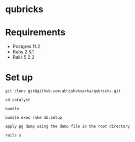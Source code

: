 # qubricks
# Requirements
* Postgres 11.2 
* Ruby 2.5.1 
* Rails 5.2.2

# Set up
`git clone git@github.com:abhisheksarka/qubricks.git`

`cd catalyst`

`bundle`

`bundle exec rake db:setup`

`apply pg dump using the dump file in the root directory`

`rails s`
